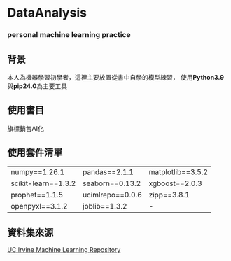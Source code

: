 # DataAnalysis
### personal machine learning practice

  ## 背景
  本人為機器學習初學者，這裡主要放置從書中自學的模型練習，
  使用**Python3.9**與**pip24.0**為主要工具

  ## 使用書目 

  <div>
     <a style="text-decoration:none" href="https://www.flag.com.tw/books/product/F2323">旗標銷售AI化</a>
  </div>
  
<div>
  <h2>使用套件清單</h2>
  <table>
    <tr><td>numpy==1.26.1</td><td>pandas==2.1.1</td><td>matplotlib==3.5.2</td></tr>
    <tr><td>scikit-learn==1.3.2</td><td>seaborn==0.13.2</td><td>xgboost==2.0.3</td></tr>
    <tr><td>prophet==1.1.5</td><td>ucimlrepo==0.0.6</td><td>zipp==3.8.1</td></tr>
    <tr><td>openpyxl==3.1.2</td><td>joblib==1.3.2</td><td>-</td></tr>
  </table>
</div>

  ## 資料集來源

   <div>
     <a href="https://archive.ics.uci.edu/">UC Irvine Machine Learning Repository</a>
   </div>
   
